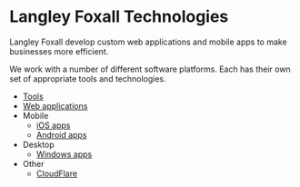 # Langley Foxall Technologies

Langley Foxall develop custom web applications and mobile apps to make businesses more efficient.

We work with a number of different software platforms. Each has their own set of appropriate tools and technologies.

* [Tools](tools.md)
* [Web applications](platforms/web.md)
* Mobile
  * [iOS apps](platforms/mobile/ios.md)
  * [Android apps](platforms/mobile/android.md)
* Desktop
  * [Windows apps](platforms/desktop/windows.md)
* Other
  * [CloudFlare](platforms/cloudflare.md)
